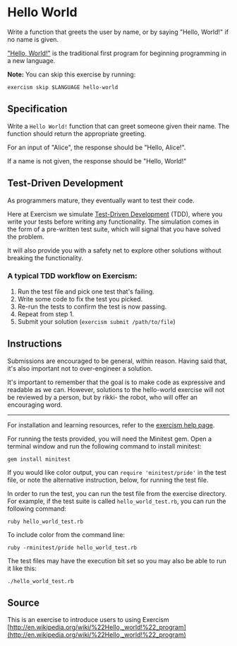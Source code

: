 # Hello World

Write a function that greets the user by name, or by saying "Hello, World!" if no name is given.

["Hello, World!"](http://en.wikipedia.org/wiki/%22Hello,_world!%22_program) is the traditional first program for beginning programming in a new language.

**Note:** You can skip this exercise by running:

    exercism skip $LANGUAGE hello-world

## Specification

Write a `Hello World!` function that can greet someone given their name.
The function should return the appropriate greeting.

For an input of "Alice", the response should be "Hello, Alice!".

If a name is not given, the response should be "Hello, World!"

## Test-Driven Development

As programmers mature, they eventually want to test their code.

Here at Exercism we simulate [Test-Driven Development](http://en.wikipedia.org/wiki/Test-driven_development) (TDD), where you write your tests before writing any functionality. The simulation comes in the form of a pre-written test suite, which will signal that you have solved the problem.

It will also provide you with a safety net to explore other solutions without breaking the functionality.

### A typical TDD workflow on Exercism:

1. Run the test file and pick one test that's failing.
2. Write some code to fix the test you picked.
3. Re-run the tests to confirm the test is now passing.
4. Repeat from step 1.
5. Submit your solution (`exercism submit /path/to/file`)

## Instructions

Submissions are encouraged to be general, within reason. Having said that, it's also important not to over-engineer a solution.

It's important to remember that the goal is to make code as expressive and readable as we can. However, solutions to the hello-world exercise will not be reviewed by a person, but by rikki- the robot, who will offer an encouraging word.

* * * *

For installation and learning resources, refer to the
[exercism help page](http://exercism.io/languages/ruby).

For running the tests provided, you will need the Minitest gem. Open a
terminal window and run the following command to install minitest:

    gem install minitest

If you would like color output, you can `require 'minitest/pride'` in
the test file, or note the alternative instruction, below, for running
the test file.

In order to run the test, you can run the test file from the exercise
directory. For example, if the test suite is called
`hello_world_test.rb`, you can run the following command:

    ruby hello_world_test.rb

To include color from the command line:

    ruby -rminitest/pride hello_world_test.rb

The test files may have the execution bit set so you may also be able to
run it like this:

    ./hello_world_test.rb

## Source

This is an exercise to introduce users to using Exercism [http://en.wikipedia.org/wiki/%22Hello,_world!%22_program](http://en.wikipedia.org/wiki/%22Hello,_world!%22_program)
